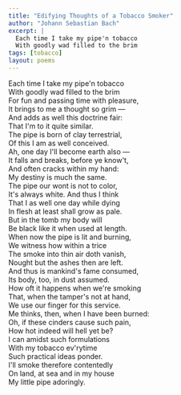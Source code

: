 ```yaml
---
title: "Edifying Thoughts of a Tobacco Smoker"
author: "Johann Sebastian Bach"
excerpt: |
  Each time I take my pipe'n tobacco  
  With goodly wad filled to the brim
tags: [tobacco]
layout: poems
---
```


Each time I take my pipe'n tobacco  
With goodly wad filled to the brim  
For fun and passing time with pleasure,  
It brings to me a thought so grim —  
And adds as well this doctrine fair:  
That I'm to it quite similar.  
The pipe is born of clay terrestrial,  
Of this I am as well conceived.  
Ah, one day I'll become earth also —  
It falls and breaks, before ye know't,  
And often cracks within my hand:  
My destiny is much the same.  
The pipe our wont is not to color,  
It's always white. And thus I think  
That I as well one day while dying  
In flesh at least shall grow as pale.  
But in the tomb my body will  
Be black like it when used at length.  
When now the pipe is lit and burning,  
We witness how within a trice  
The smoke into thin air doth vanish,  
Nought but the ashes then are left.  
And thus is mankind's fame consumed,  
Its body, too, in dust assumed.  
How oft it happens when we're smoking  
That, when the tamper's not at hand,  
We use our finger for this service.  
Me thinks, then, when I have been burned:  
Oh, if these cinders cause such pain,  
How hot indeed will hell yet be?  
I can amidst such formulations  
With my tobacco ev'rytime  
Such practical ideas ponder.  
I'll smoke therefore contentedly  
On land, at sea and in my house  
My little pipe adoringly.  
